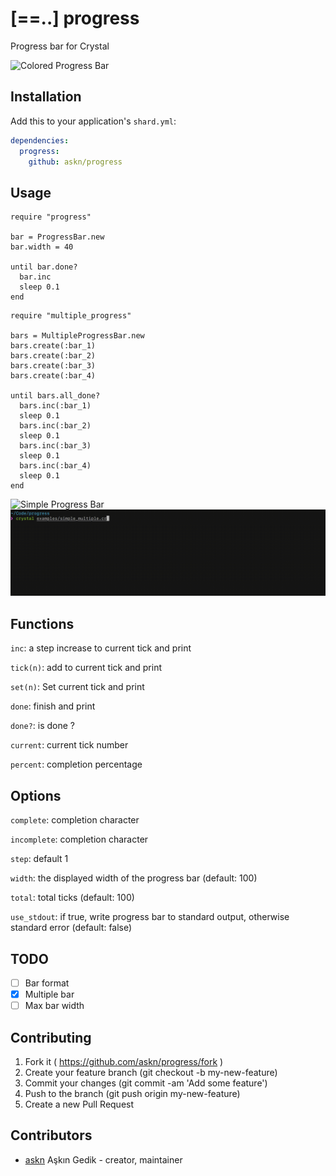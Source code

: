 # **[==..]** progress

Progress bar for Crystal

![Colored Progress Bar](/images/colors_progress.gif)

## Installation

Add this to your application's `shard.yml`:

```yaml
dependencies:
  progress:
    github: askn/progress
```

## Usage

```crystal
require "progress"

bar = ProgressBar.new
bar.width = 40

until bar.done?
  bar.inc
  sleep 0.1
end
```

```crystal
require "multiple_progress"

bars = MultipleProgressBar.new
bars.create(:bar_1)
bars.create(:bar_2)
bars.create(:bar_3)
bars.create(:bar_4)

until bars.all_done?
  bars.inc(:bar_1)
  sleep 0.1
  bars.inc(:bar_2)
  sleep 0.1
  bars.inc(:bar_3)
  sleep 0.1
  bars.inc(:bar_4)
  sleep 0.1
end
```

![Simple Progress Bar](/images/simple_progress.gif)
![Simple Multiple Progress Bar](/images/simple_multiple_progress.gif)

## Functions

`inc`: a step increase to current tick and print

`tick(n)`: add to current tick and print

`set(n)`: Set current tick and print

`done`: finish and print

`done?`: is done ?

`current`: current tick number

`percent`: completion percentage

## Options

`complete`: completion character

`incomplete`: completion character

`step`: default 1

`width`: the displayed width of the progress bar (default: 100)

`total`: total ticks (default: 100)

`use_stdout`: if true, write progress bar to standard output, otherwise standard error (default: false)

## TODO

- [ ] Bar format
- [X] Multiple bar
- [ ] Max bar width

## Contributing

1. Fork it ( https://github.com/askn/progress/fork )
2. Create your feature branch (git checkout -b my-new-feature)
3. Commit your changes (git commit -am 'Add some feature')
4. Push to the branch (git push origin my-new-feature)
5. Create a new Pull Request

## Contributors

- [askn](https://github.com/askn) Aşkın Gedik - creator, maintainer
